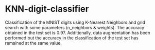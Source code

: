 # KNN-digit-classifier
Classification of the MNIST digits using K-Nearest Neighbors and grid search with some parameters (n_neighbors & weights). The accuracy obtained in the test set is 0.97.
Additionally, data augmentation has been performed but the accuracy in the classification of the test set has remained at the same value. 
